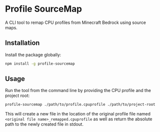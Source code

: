 # Profile SourceMap

A CLI tool to remap CPU profiles from Minecraft Bedrock using source maps.

## Installation

Install the package globally:

```bash
npm install -g profile-sourcemap
```

## Usage

Run the tool from the command line by providing the CPU profile and the project root:

```bash
profile-sourcemap ./path/to/profile.cpuprofile ./path/to/project-root
```

This will create a new file in the location of the original profile file named `<original file name>_remapped.cpuprofile` as well as return the absolute path to the newly created file in stdout.